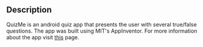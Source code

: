 ## Description
QuizMe is an android quiz app that presents the user with several true/false questions. The app was built using MIT's AppInventor. For more information about the app visit [this](https://sites.google.com/site/suhascpsc415portfolio/projects/quizme) page.

